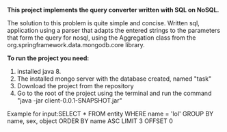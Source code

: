 **This project implements the query converter written with SQL on NoSQL.**

The solution to this problem is quite simple and concise.
Written sql, application using a parser that adapts the entered strings to the parameters that form the query for nosql, 
using the Aggregation class from the org.springframework.data.mongodb.core library.

**To run the project you need:**
1. installed java 8.
2. The installed mongo server with the database created, named "task"
3. Download the project from the repository
4. Go to the root of the project using the terminal and run the command "java -jar client-0.0.1-SNAPSHOT.jar"

Example for input:SELECT * FROM entity WHERE name = 'lol' GROUP BY name, sex, object ORDER BY name ASC LIMIT 3 OFFSET 0